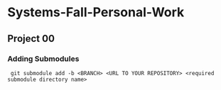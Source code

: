 # Systems-Fall-Personal-Work

## Project 00

### Adding Submodules

` git submodule add -b <BRANCH> <URL TO YOUR REPOSITORY> <required submodule directory name>`
